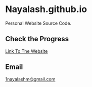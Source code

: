 # Nayalash.github.io
Personal Website Source Code.


## Check the Progress

[Link To The Website](https://nayalash.github.io)

## Email

1nayalashm@gmail.com

